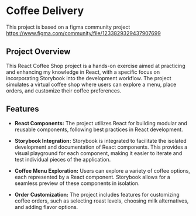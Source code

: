 # Coffee Delivery

This project is based on a figma community project
https://www.figma.com/community/file/1233829329437907699

## Project Overview

This React Coffee Shop project is a hands-on exercise aimed at practicing and enhancing my knowledge in React, with a specific focus on incorporating Storybook into the development workflow. The project simulates a virtual coffee shop where users can explore a menu, place orders, and customize their coffee preferences.

## Features

- **React Components:** The project utilizes React for building modular and reusable components, following best practices in React development.

- **Storybook Integration:** Storybook is integrated to facilitate the isolated development and documentation of React components. This provides a visual playground for each component, making it easier to iterate and test individual pieces of the application.

- **Coffee Menu Exploration:** Users can explore a variety of coffee options, each represented by a React component. Storybook allows for a seamless preview of these components in isolation.

- **Order Customization:** The project includes features for customizing coffee orders, such as selecting roast levels, choosing milk alternatives, and adding flavor options.

